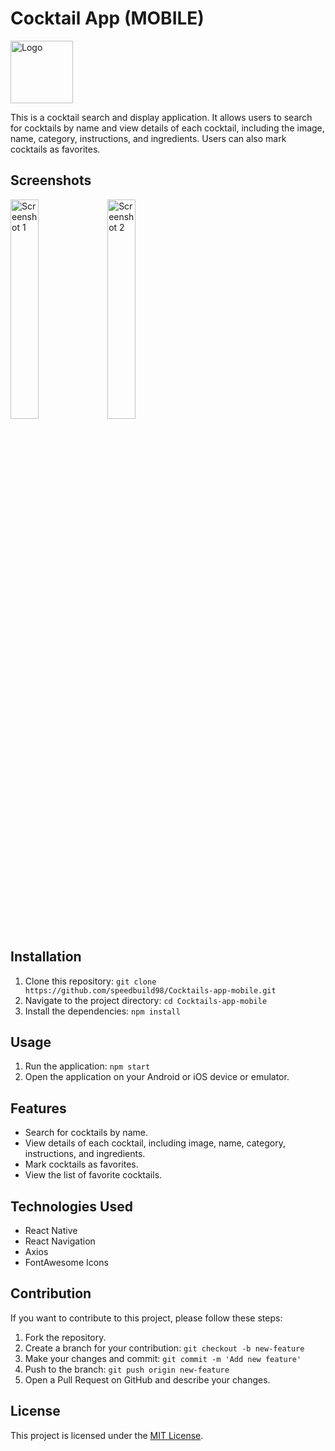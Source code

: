 # Cocktail App (MOBILE)

<img src="https://github.com/speedbuild98/Cocktails-app-mobile/assets/99227381/2afdfbf5-7737-44d8-a3d5-5a6e43d6607b" alt="Logo" width="100" height="100" />

This is a cocktail search and display application. It allows users to search for cocktails by name and view details of each cocktail, including the image, name, category, instructions, and ingredients. Users can also mark cocktails as favorites.

## Screenshots

<img src="https://github.com/speedbuild98/Cocktails-app-mobile/assets/99227381/99921adb-7652-4b27-b3ab-807d805cde3d" alt="Screenshot 1" width="30%" height="30%" />

<img src="https://github.com/speedbuild98/Cocktails-app-mobile/assets/99227381/fb2804be-8b0a-4ae0-b517-bc1cd88e53a0" alt="Screenshot 2" width="30%" height="30%" />

## Installation

1. Clone this repository: `git clone https://github.com/speedbuild98/Cocktails-app-mobile.git`
2. Navigate to the project directory: `cd Cocktails-app-mobile`
3. Install the dependencies: `npm install`

## Usage

1. Run the application: `npm start`
2. Open the application on your Android or iOS device or emulator.

## Features

- Search for cocktails by name.
- View details of each cocktail, including image, name, category, instructions, and ingredients.
- Mark cocktails as favorites.
- View the list of favorite cocktails.

## Technologies Used

- React Native
- React Navigation
- Axios
- FontAwesome Icons

## Contribution

If you want to contribute to this project, please follow these steps:

1. Fork the repository.
2. Create a branch for your contribution: `git checkout -b new-feature`
3. Make your changes and commit: `git commit -m 'Add new feature'`
4. Push to the branch: `git push origin new-feature`
5. Open a Pull Request on GitHub and describe your changes.

## License

This project is licensed under the [MIT License](https://opensource.org/licenses/MIT).
